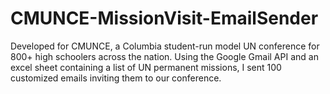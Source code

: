 # CMUNCE-MissionVisit-EmailSender
Developed for CMUNCE, a Columbia student-run model UN conference for 800+ high schoolers 
across the nation. Using the Google Gmail API and an excel sheet containing a list of UN 
permanent missions, I sent 100 customized emails inviting them to our conference. 
